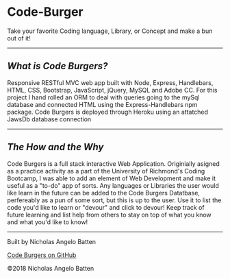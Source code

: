 # Code-Burger

Take your favorite Coding language, Library, or Concept and make a bun out of it!
___
## *What is Code Burgers?*

Responsive RESTful MVC web app built with Node, Express, Handlebars, HTML, CSS, Bootstrap, JavaScript, jQuery, MySQL and Adobe CC.  For this project I hand rolled an ORM to deal with queries going to the mySql database and connected HTML using the Express-Handlebars npm package.
Code Burgers is deployed through Heroku using an attatched JawsDb database connection
___

## *The How and the Why*

Code Burgers is a full stack interactive Web Application.
Originially asigned as a practice activity as a part of the University of Richmond's Coding Bootcamp, I was able to add an element of Web Development and make it useful as a "to-do" app of sorts.  Any languages or Libraries the user would like learn in the future can be added to the Code Burgers Datatbase, perfereably as a pun of some sort, but this is up to the user.  Use it to list the code you'd like to learn or "devour" and click to devour! Keep track of future learning and list help from others to stay on top of what you know and what you'd like to know!
___

Built by
Nicholas Angelo Batten

[Code Burgers on GitHub](https://nicholasangelo.github.io/Code-Burger)

©2018 Nicholas Angelo Batten
